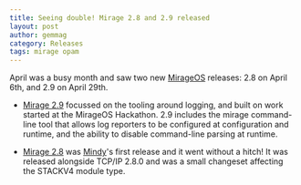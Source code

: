 ```yaml
---
title: Seeing double! Mirage 2.8 and 2.9 released
layout: post
author: gemmag
category: Releases
tags: mirage opam
---
```


April was a busy month and saw two new [MirageOS](https://mirage.io/)
releases: 2.8 on April 6th, and 2.9 on April 29th.

-   [Mirage 2.9](https://opam.ocaml.org/packages/mirage/mirage.2.9.0/)
    focussed on the tooling around logging, and built on work started at
    the MirageOS Hackathon. 2.9 includes the mirage command-line tool
    that allows log reporters to be configured at configuration and
    runtime, and the ability to disable command-line parsing at runtime.

-   [Mirage 2.8](https://opam.ocaml.org/packages/mirage/mirage.2.8.0/)
    was [Mindy](https://github.com/yomimono)'s first release and it went
    without a hitch! It was released alongside TCP/IP 2.8.0 and was a
    small changeset affecting the STACKV4 module type.
